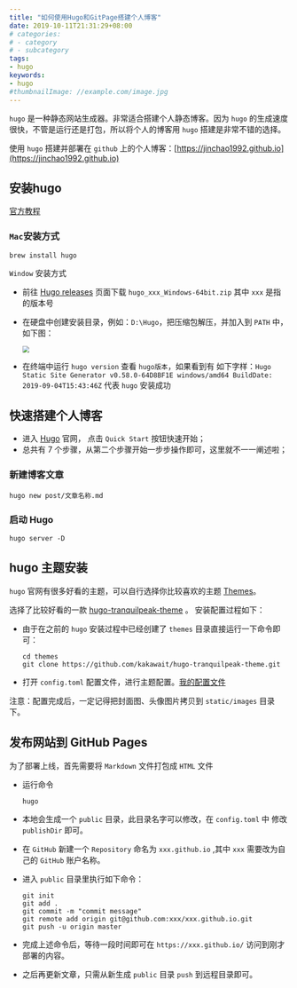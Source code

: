 ```yaml
---
title: "如何使用Hugo和GitPage搭建个人博客"
date: 2019-10-11T21:31:29+08:00
# categories:
# - category
# - subcategory
tags:
- hugo
keywords:
- hugo
#thumbnailImage: //example.com/image.jpg
---
```



`hugo` 是一种静态网站生成器。非常适合搭建个人静态博客。因为 `hugo` 的生成速度很快，不管是运行还是打包，所以将个人的博客用 `hugo` 搭建是非常不错的选择。

<!--more-->

使用 `hugo` 搭建并部署在 `github` 上的个人博客：[https://jinchao1992.github.io](https://jinchao1992.github.io)

## 安装hugo

[官方教程](https://gohugo.io/getting-started/installing)

###  `Mac`安装方式

`brew install hugo `

`Window` 安装方式

* 前往 [Hugo releases](https://github.com/gohugoio/hugo/releases) 页面下载 `hugo_xxx_Windows-64bit.zip` 其中 `xxx` 是指的版本号

* 在硬盘中创建安装目录，例如：`D:\Hugo`，把压缩包解压，并加入到 `PATH` 中，如下图：

  <img src="/images/hugo-01.png" style="zoom:75%;" />

* 在终端中运行 `hugo version` 查看 `hugo版本`，如果看到有 如下字样：`Hugo Static Site Generator v0.58.0-64D8BF1E windows/amd64 BuildDate: 2019-09-04T15:43:46Z` 代表 `hugo` 安装成功

##  快速搭建个人博客

* 进入 [Hugo](https://gohugo.io/) 官网， 点击 `Quick Start` 按钮快速开始；
* 总共有 7 个步骤，从第二个步骤开始一步步操作即可，这里就不一一阐述啦；

### 新建博客文章

```
hugo new post/文章名称.md 
```

### 启动 Hugo

```
hugo server -D
```

## hugo 主题安装

`hugo` 官网有很多好看的主题，可以自行选择你比较喜欢的主题 [Themes](https://themes.gohugo.io/)。

选择了比较好看的一款 [hugo-tranquilpeak-theme](https://themes.gohugo.io/hugo-tranquilpeak-theme/) 。 安装配置过程如下：

* 由于在之前的 `hugo` 安装过程中已经创建了 `themes` 目录直接运行一下命令即可：

  ```
  cd themes
  git clone https://github.com/kakawait/hugo-tranquilpeak-theme.git
  ```

* 打开 `config.toml` 配置文件，进行主题配置。[我的配置文件](https://github.com/jinchao1992/hugo-blog/blob/master/config.toml)

注意：配置完成后，一定记得把封面图、头像图片拷贝到 `static/images` 目录下。

##  发布网站到 GitHub Pages

为了部署上线，首先需要将 `Markdown` 文件打包成 `HTML` 文件

* 运行命令

  ```
  hugo
  ```

* 本地会生成一个 `public` 目录，此目录名字可以修改，在 `config.toml` 中 修改`publishDir` 即可。

* 在 `GitHub` 新建一个 `Repository` 命名为 `xxx.github.io` ,其中 `xxx` 需要改为自己的 `GitHub` 账户名称。

* 进入 `public` 目录里执行如下命令： 

  ```
  git init
  git add .
  git commit -m "commit message"
  git remote add origin git@github.com:xxx/xxx.github.io.git
  git push -u origin master
  ```

* 完成上述命令后，等待一段时间即可在 `https://xxx.github.io/` 访问到刚才部署的内容。
* 之后再更新文章，只需从新生成 `public` 目录 `push` 到远程目录即可。



